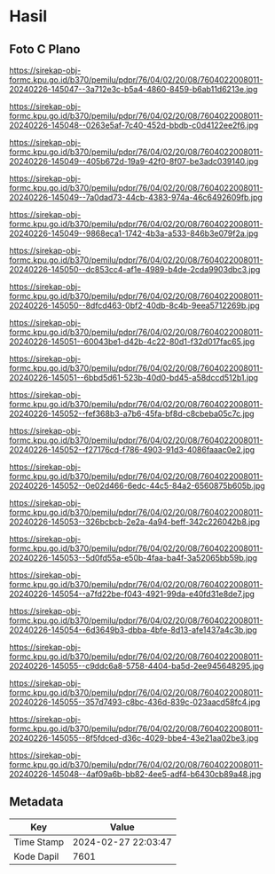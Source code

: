 # Hasil

## Foto C Plano

https://sirekap-obj-formc.kpu.go.id/b370/pemilu/pdpr/76/04/02/20/08/7604022008011-20240226-145047--3a712e3c-b5a4-4860-8459-b6ab11d6213e.jpg

https://sirekap-obj-formc.kpu.go.id/b370/pemilu/pdpr/76/04/02/20/08/7604022008011-20240226-145048--0263e5af-7c40-452d-bbdb-c0d4122ee2f6.jpg

https://sirekap-obj-formc.kpu.go.id/b370/pemilu/pdpr/76/04/02/20/08/7604022008011-20240226-145049--405b672d-19a9-42f0-8f07-be3adc039140.jpg

https://sirekap-obj-formc.kpu.go.id/b370/pemilu/pdpr/76/04/02/20/08/7604022008011-20240226-145049--7a0dad73-44cb-4383-974a-46c6492609fb.jpg

https://sirekap-obj-formc.kpu.go.id/b370/pemilu/pdpr/76/04/02/20/08/7604022008011-20240226-145049--9868eca1-1742-4b3a-a533-846b3e079f2a.jpg

https://sirekap-obj-formc.kpu.go.id/b370/pemilu/pdpr/76/04/02/20/08/7604022008011-20240226-145050--dc853cc4-af1e-4989-b4de-2cda9903dbc3.jpg

https://sirekap-obj-formc.kpu.go.id/b370/pemilu/pdpr/76/04/02/20/08/7604022008011-20240226-145050--8dfcd463-0bf2-40db-8c4b-9eea5712269b.jpg

https://sirekap-obj-formc.kpu.go.id/b370/pemilu/pdpr/76/04/02/20/08/7604022008011-20240226-145051--60043be1-d42b-4c22-80d1-f32d017fac65.jpg

https://sirekap-obj-formc.kpu.go.id/b370/pemilu/pdpr/76/04/02/20/08/7604022008011-20240226-145051--6bbd5d61-523b-40d0-bd45-a58dccd512b1.jpg

https://sirekap-obj-formc.kpu.go.id/b370/pemilu/pdpr/76/04/02/20/08/7604022008011-20240226-145052--fef368b3-a7b6-45fa-bf8d-c8cbeba05c7c.jpg

https://sirekap-obj-formc.kpu.go.id/b370/pemilu/pdpr/76/04/02/20/08/7604022008011-20240226-145052--f27176cd-f786-4903-91d3-4086faaac0e2.jpg

https://sirekap-obj-formc.kpu.go.id/b370/pemilu/pdpr/76/04/02/20/08/7604022008011-20240226-145052--0e02d466-6edc-44c5-84a2-6560875b605b.jpg

https://sirekap-obj-formc.kpu.go.id/b370/pemilu/pdpr/76/04/02/20/08/7604022008011-20240226-145053--326bcbcb-2e2a-4a94-beff-342c226042b8.jpg

https://sirekap-obj-formc.kpu.go.id/b370/pemilu/pdpr/76/04/02/20/08/7604022008011-20240226-145053--5d0fd55a-e50b-4faa-ba4f-3a52065bb59b.jpg

https://sirekap-obj-formc.kpu.go.id/b370/pemilu/pdpr/76/04/02/20/08/7604022008011-20240226-145054--a7fd22be-f043-4921-99da-e40fd31e8de7.jpg

https://sirekap-obj-formc.kpu.go.id/b370/pemilu/pdpr/76/04/02/20/08/7604022008011-20240226-145054--6d3649b3-dbba-4bfe-8d13-afe1437a4c3b.jpg

https://sirekap-obj-formc.kpu.go.id/b370/pemilu/pdpr/76/04/02/20/08/7604022008011-20240226-145055--c9ddc6a8-5758-4404-ba5d-2ee945648295.jpg

https://sirekap-obj-formc.kpu.go.id/b370/pemilu/pdpr/76/04/02/20/08/7604022008011-20240226-145055--357d7493-c8bc-436d-839c-023aacd58fc4.jpg

https://sirekap-obj-formc.kpu.go.id/b370/pemilu/pdpr/76/04/02/20/08/7604022008011-20240226-145055--8f5fdced-d36c-4029-bbe4-43e21aa02be3.jpg

https://sirekap-obj-formc.kpu.go.id/b370/pemilu/pdpr/76/04/02/20/08/7604022008011-20240226-145048--4af09a6b-bb82-4ee5-adf4-b6430cb89a48.jpg


## Metadata

| Key        | Value               |
| ---------- | ------------------- |
| Time Stamp | 2024-02-27 22:03:47 |
| Kode Dapil | 7601                |



